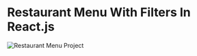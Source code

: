 # Restaurant Menu With Filters In React.js

![Restaurant Menu Project](https://github.com/Kuzma02/Restaurant-Menu-With-Filters-In-React.js/assets/138793624/0d55c758-6cbc-400f-af58-fbcdb323bdab)
